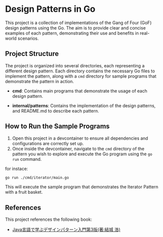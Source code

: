 # Design Patterns in Go

This project is a collection of implementations of the Gang of Four (GoF) design patterns using the Go. The aim is to provide clear and concise examples of each pattern, demonstrating their use and benefits in real-world scenarios.

## Project Structure

The project is organized into several directories, each representing a different design pattern. Each directory contains the necessary Go files to implement the pattern, along with a `cmd` directory for sample programs that demonstrate the pattern in action.

- **cmd**: Contains main programs that demonstrate the usage of each design pattern.

- **internal/patterns**: Contains the implementation of the design patterns, and README.md to describe each pattern.

## How to Run the Sample Programs

1. Open this project in a devcontainer to ensure all dependencies and configurations are correctly set up. 
2. Once inside the devcontainer, navigate to the `cmd` directory of the pattern you wish to explore and execute the Go program using the `go run` command.

for instace:
```bash
go run ./cmd/iterator/main.go
```

This will execute the sample program that demonstrates the Iterator Pattern with a fruit basket.

## References

This project references the following book:

- [Java言語で学ぶデザインパターン入門第3版(著:結城 浩)](https://www.amazon.co.jp/dp/B09HK66P5X)